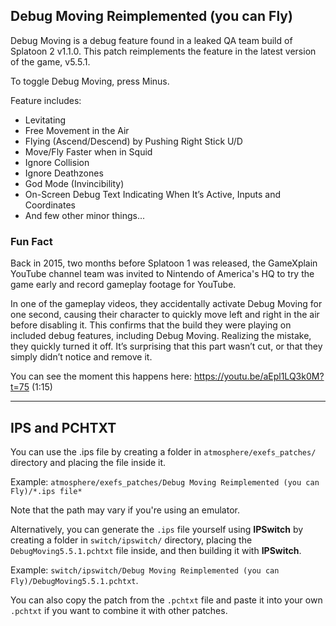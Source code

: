 ## Debug Moving Reimplemented (you can Fly)

Debug Moving is a debug feature found in a leaked QA team build of Splatoon 2 v1.1.0. This patch reimplements the feature in the latest version of the game, v5.5.1.

To toggle Debug Moving, press Minus.

Feature includes:
* Levitating
* Free Movement in the Air
* Flying (Ascend/Descend) by Pushing Right Stick U/D
* Move/Fly Faster when in Squid
* Ignore Collision
* Ignore Deathzones
* God Mode (Invincibility)
* On-Screen Debug Text Indicating When It’s Active, Inputs and Coordinates
* And few other minor things...

### Fun Fact

Back in 2015, two months before Splatoon 1 was released, the GameXplain YouTube channel team was invited to Nintendo of America's HQ to try the game early and record gameplay footage for YouTube.

In one of the gameplay videos, they accidentally activate Debug Moving for one second, causing their character to quickly move left and right in the air before disabling it. This confirms that the build they were playing on included debug features, including Debug Moving. Realizing the mistake, they quickly turned it off. It’s surprising that this part wasn’t cut, or that they simply didn’t notice and remove it.

You can see the moment this happens here: https://youtu.be/aEpl1LQ3k0M?t=75 (1:15)

---

## IPS and PCHTXT

You can use the .ips file by creating a folder in `atmosphere/exefs_patches/` directory and placing the file inside it.

Example: `atmosphere/exefs_patches/Debug Moving Reimplemented (you can Fly)/*.ips file*` 

Note that the path may vary if you're using an emulator.


Alternatively, you can generate the `.ips` file yourself using **IPSwitch** by creating a folder in `switch/ipswitch/` directory, placing the `DebugMoving5.5.1.pchtxt` file inside, and then building it with **IPSwitch**.

Example: `switch/ipswitch/Debug Moving Reimplemented (you can Fly)/DebugMoving5.5.1.pchtxt`.


You can also copy the patch from the `.pchtxt` file and paste it into your own `.pchtxt` if you want to combine it with other patches.